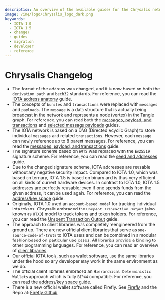 ```yaml
---
description: An overview of the available guides for the Chrysalis network that also outlines the changes from IOTA 1.0 to IOTA 1.5, aka Chrysalis.
image: /img/logo/Chrysalis_logo_dark.png
keywords:
  - IOTA 1.0
  - IOTA 1.5
  - changes
  - guides
  - migration
  - developer
  - reference
---
```


# Chrysalis Changelog

- The format of the address was changed, and it is now based on both the `derivation path` and `bech32` standards. For reference, you can read the [IOTA address anatomy](./details.md#iota-15-address-anatomy) guide.
- The concepts of `bundles` and `transactions` were replaced with `messages` and `payloads`. The `message` is a data structure that is actually being broadcast in the network and represents a node (vertex) in the Tangle graph. For reference, you can read both the [messages, payload, and transactions](./details.md#messages-payloads-and-transactions) and [selected message payloads](./details.md#selected-message-payloads) guides.
- The IOTA network is based on a DAG (Directed Acyclic Graph) to store individual `messages` and related `transactions`. However, each `message` can newly reference up to 8 parent messages. For reference, you can read the [messages, payload, and transactions](./details.md#messages-payloads-and-transactions) guide.
- The signature scheme based on `WOTS` was replaced with the `Ed25519` signature scheme. For reference, you can read the [seed and addresses](./details.md#seed-and-addresses) guide.
- Due to the changed signature scheme, IOTA addresses are reusable without any negative security impact. Compared to IOTA 1.0, which was based on ternary, IOTA 1.5 is based on binary and is thus very efficient on all kinds of current hardware devices. In contrast to IOTA 1.0, IOTA 1.5 addresses are perfectly reusable; even if one spends funds from the given address, it can be used again. For reference, you can read the [address/key space](./details.md#addresskey-space) guide.
- Originally, IOTA 1.0 used an `account-based model` for tracking individual iota tokens. Chrysalis embraced the `Unspent Transaction Output` (also known as `UTXO`) model to track tokens and token holders. For reference, you can read the [Unspent Transaction Output](./details.md#unspent-transaction-output-utxo) guide.
- The approach to client libraries was completely reengineered from the ground up. There are new official client libraries that serve as `one-source-code-of-truth` to IOTA users and can be combined in a modular fashion based on particular use cases. All libraries provide a binding to other programming languages. For reference, you can read an overview of [client libraries](../explanations/libraries.md).
- Our official IOTA tools, such as wallet software, use the same libraries under the hood so any developer may work in the same environment as we do.
- The official client libraries embraced an `Hierarchical Deterministic Wallets` approach which is fully `BIP44` compatible. For reference, you can read the [address/key space](./details.md#addresskey-space) guide.
- There is a new official wallet software called Firefly. See [Firefly](https://firefly.iota.org/) and the Repo at: [Firefly Github](https://github.com/iotaledger/firefly)
